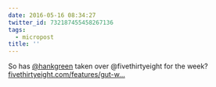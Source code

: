 ```yaml
---
date: 2016-05-16 08:34:27
twitter_id: 732187455458267136
tags:
  - micropost
title: ''
---
```


So has [@hankgreen](https://twitter.com/hankgreen) taken over @fivethirtyeight for the week? [fivethirtyeight.com/features/gut-w…](http://fivethirtyeight.com/features/gut-week-introduction/)
